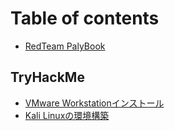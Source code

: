 # Table of contents

* [RedTeam PalyBook](README.md)

## TryHackMe

* [VMware Workstationインストール](TryHackMe/vmwareinstall.md)
* [Kali Linuxの環境構築](tryhackme/kali-linux-setting.md)
